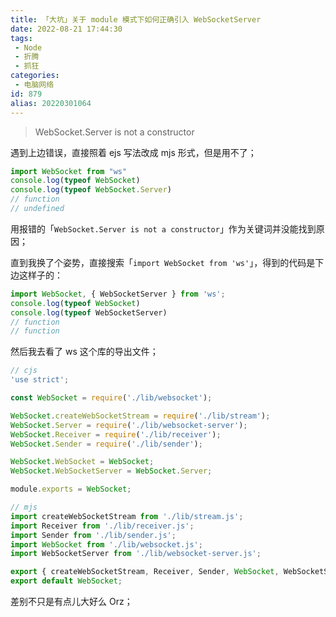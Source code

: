 ```yaml
---
title: 「大坑」关于 module 模式下如何正确引入 WebSocketServer
date: 2022-08-21 17:44:30
tags:
 - Node
 - 折腾
 - 抓狂
categories:
 - 电脑网络
id: 879
alias: 20220301064
---
```


> WebSocket.Server is not a constructor

遇到上边错误，直接照着 ejs 写法改成 mjs 形式，但是用不了；

<!--more-->

```js
import WebSocket from "ws"
console.log(typeof WebSocket)
console.log(typeof WebSocket.Server)
// function
// undefined
```

用报错的「`WebSocket.Server is not a constructor`」作为关键词并没能找到原因；

直到我换了个姿势，直接搜索「`import WebSocket from 'ws'`」，得到的代码是下边这样子的：

```js
import WebSocket, { WebSocketServer } from 'ws';
console.log(typeof WebSocket)
console.log(typeof WebSocketServer)
// function
// function
```

然后我去看了 ws 这个库的导出文件；

```js
// cjs
'use strict';

const WebSocket = require('./lib/websocket');

WebSocket.createWebSocketStream = require('./lib/stream');
WebSocket.Server = require('./lib/websocket-server');
WebSocket.Receiver = require('./lib/receiver');
WebSocket.Sender = require('./lib/sender');

WebSocket.WebSocket = WebSocket;
WebSocket.WebSocketServer = WebSocket.Server;

module.exports = WebSocket;
```

```js
// mjs
import createWebSocketStream from './lib/stream.js';
import Receiver from './lib/receiver.js';
import Sender from './lib/sender.js';
import WebSocket from './lib/websocket.js';
import WebSocketServer from './lib/websocket-server.js';

export { createWebSocketStream, Receiver, Sender, WebSocket, WebSocketServer };
export default WebSocket;
```

差别不只是有点儿大好么 Orz；
